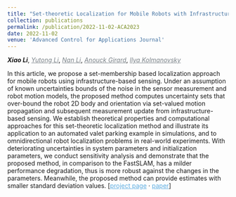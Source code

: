 ```yaml
---
title: "Set-theoretic Localization for Mobile Robots with Infrastructure-Based Sensing"
collection: publications
permalink: /publication/2022-11-02-ACA2023
date: 2022-11-02
venue: 'Advanced Control for Applications Journal'
---
```

<i><b>Xiao Li</b></i>, 
<a href="https://scholar.google.com/citations?user=QlZgA6sAAAAJ&hl=en&oi=ao" target="_blank" style="color:#7a8288;"><i>Yutong Li</i></a>, 
<a href="https://scholar.google.com/citations?user=_JnfJFoAAAAJ&hl" target="_blank" style="color:#7a8288;"><i>Nan Li</i></a>, 
<a href="https://vodca.engin.umich.edu/" target="_blank" style="color:#7a8288;"><i>Anouck Girard</i></a>, 
<a href="https://sites.google.com/a/umich.edu/kolmanovsky/" target="_blank" style="color:#7a8288;"><i>Ilya Kolmanovsky</i></a> 

In this article, we propose a set-membership based localization approach for mobile robots using infrastructure-based sensing. Under an assumption of known uncertainties bounds of the noise in the sensor measurement and robot motion models, the proposed method computes uncertainty sets that over-bound the robot 2D body and orientation via set-valued motion propagation and subsequent measurement update from infrastructure-based sensing. We establish theoretical properties and computational approaches for this set-theoretic localization method and illustrate its application to an automated valet parking example in simulations, and to omnidirectional robot localization problems in real-world experiments. With deteriorating uncertainties in system parameters and initialization parameters, we conduct sensitivity analysis and demonstrate that the proposed method, in comparison to the FastSLAM, has a milder performance degradation, thus is more robust against the changes in the parameters. Meanwhile, the proposed method can provide estimates with smaller standard deviation values. 
[<a href="https://xiaolisean.github.io/publication/2022-11-02-ACA2023" target="_blank" style="color:#5DADE2;">project page</a>
<span>&#183;</span>
<a href="https://onlinelibrary.wiley.com/doi/full/10.1002/adc2.117" target="_blank" style="color:#5DADE2;">paper</a>]

